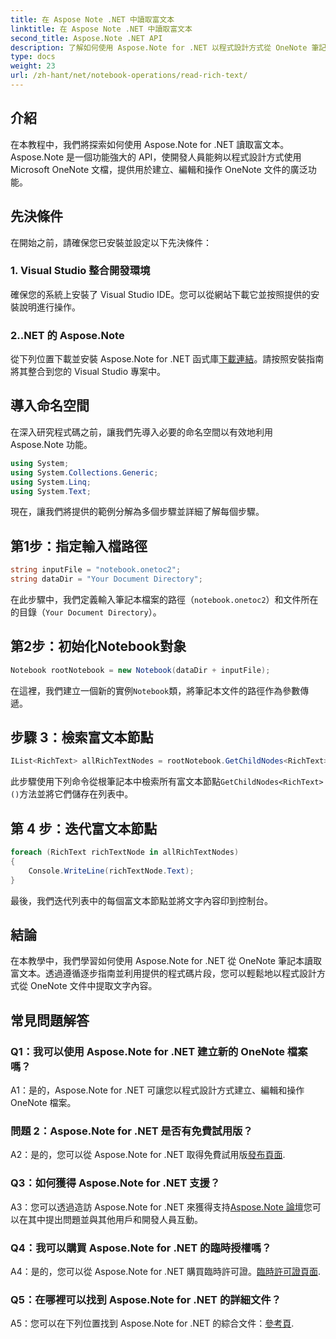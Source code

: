 ```yaml
---
title: 在 Aspose Note .NET 中讀取富文本
linktitle: 在 Aspose Note .NET 中讀取富文本
second_title: Aspose.Note .NET API
description: 了解如何使用 Aspose.Note for .NET 以程式設計方式從 OneNote 筆記本讀取富文本。請按照我們的逐步教學輕鬆整合。
type: docs
weight: 23
url: /zh-hant/net/notebook-operations/read-rich-text/
---
```

## 介紹

在本教程中，我們將探索如何使用 Aspose.Note for .NET 讀取富文本。 Aspose.Note 是一個功能強大的 API，使開發人員能夠以程式設計方式使用 Microsoft OneNote 文檔，提供用於建立、編輯和操作 OneNote 文件的廣泛功能。

## 先決條件

在開始之前，請確保您已安裝並設定以下先決條件：

### 1. Visual Studio 整合開發環境

確保您的系統上安裝了 Visual Studio IDE。您可以從網站下載它並按照提供的安裝說明進行操作。

### 2..NET 的 Aspose.Note

從下列位置下載並安裝 Aspose.Note for .NET 函式庫[下載連結](https://releases.aspose.com/note/net/)。請按照安裝指南將其整合到您的 Visual Studio 專案中。

## 導入命名空間

在深入研究程式碼之前，讓我們先導入必要的命名空間以有效地利用 Aspose.Note 功能。

```csharp
using System;
using System.Collections.Generic;
using System.Linq;
using System.Text;
```

現在，讓我們將提供的範例分解為多個步驟並詳細了解每個步驟。

## 第1步：指定輸入檔路徑

```csharp
string inputFile = "notebook.onetoc2";
string dataDir = "Your Document Directory";
```

在此步驟中，我們定義輸入筆記本檔案的路徑（`notebook.onetoc2`）和文件所在的目錄（`Your Document Directory`）。

## 第2步：初始化Notebook對象

```csharp
Notebook rootNotebook = new Notebook(dataDir + inputFile);
```

在這裡，我們建立一個新的實例`Notebook`類，將筆記本文件的路徑作為參數傳遞。

## 步驟 3：檢索富文本節點

```csharp
IList<RichText> allRichTextNodes = rootNotebook.GetChildNodes<RichText>();
```

此步驟使用下列命令從根筆記本中檢索所有富文本節點`GetChildNodes<RichText>()`方法並將它們儲存在列表中。

## 第 4 步：迭代富文本節點

```csharp
foreach (RichText richTextNode in allRichTextNodes)
{
    Console.WriteLine(richTextNode.Text);
}
```

最後，我們迭代列表中的每個富文本節點並將文字內容印到控制台。

## 結論

在本教學中，我們學習如何使用 Aspose.Note for .NET 從 OneNote 筆記本讀取富文本。透過遵循逐步指南並利用提供的程式碼片段，您可以輕鬆地以程式設計方式從 OneNote 文件中提取文字內容。

## 常見問題解答

### Q1：我可以使用 Aspose.Note for .NET 建立新的 OneNote 檔案嗎？

A1：是的，Aspose.Note for .NET 可讓您以程式設計方式建立、編輯和操作 OneNote 檔案。

### 問題 2：Aspose.Note for .NET 是否有免費試用版？

A2：是的，您可以從 Aspose.Note for .NET 取得免費試用版[發布頁面](https://releases.aspose.com/).

### Q3：如何獲得 Aspose.Note for .NET 支援？

 A3：您可以透過造訪 Aspose.Note for .NET 來獲得支持[Aspose.Note 論壇](https://forum.aspose.com/c/note/28)您可以在其中提出問題並與其他用戶和開發人員互動。

### Q4：我可以購買 Aspose.Note for .NET 的臨時授權嗎？

 A4：是的，您可以從 Aspose.Note for .NET 購買臨時許可證。[臨時許可證頁面](https://purchase.aspose.com/temporary-license/).

### Q5：在哪裡可以找到 Aspose.Note for .NET 的詳細文件？

 A5：您可以在下列位置找到 Aspose.Note for .NET 的綜合文件：[參考頁](https://reference.aspose.com/note/net/).